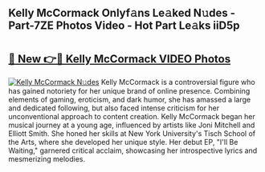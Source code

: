 ## Kelly McCormack Onlyf𝚊ns Le𝚊ked N𝚞des - Part-7ZE Photos Video - Hot Part Le𝚊ks iiD5p

# <h2><a href="http://ab52465.deff.icu/?id=Kelly+McCormack">🔗 New 👉🔴 Kelly McCormack VIDEO Photos</a></h2>

[![Kelly McCormack N𝚞des](https://i.imgur.com/rIISA9y.gif)](http://ab52465.deff.icu/?id=Kelly+McCormack)
Kelly McCormack is a controversial figure who has gained notoriety for her unique brand of online presence. Combining elements of gaming, eroticism, and dark humor, she has amassed a large and dedicated following, but also faced intense criticism for her unconventional approach to content creation. Kelly McCormack began her musical journey at a young age, influenced by artists like Joni Mitchell and Elliott Smith. She honed her skills at New York University's Tisch School of the Arts, where she developed her unique style. Her debut EP, "I'll Be Waiting," garnered critical acclaim, showcasing her introspective lyrics and mesmerizing melodies.
